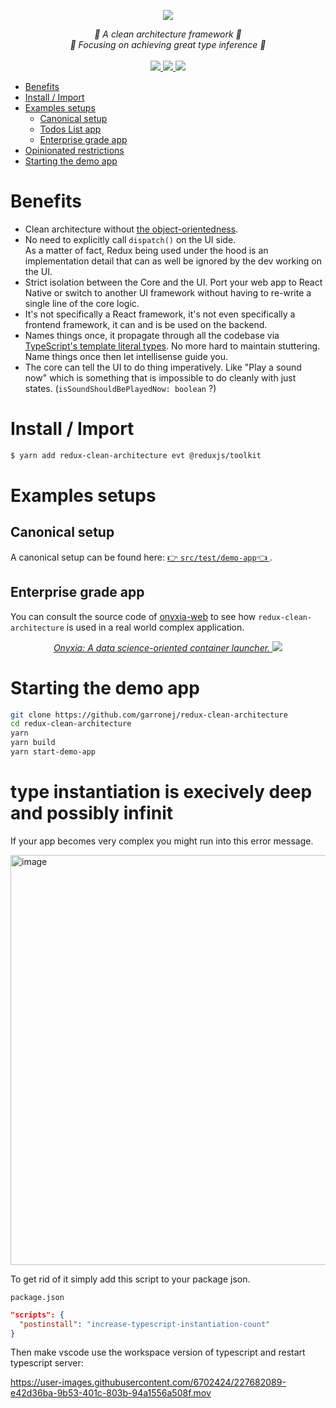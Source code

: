 <p align="center">
    <img src="https://user-images.githubusercontent.com/6702424/151054088-b21c1cd6-912a-4dcf-b54d-af74e8632620.png">  
</p>
<p align="center">
    <i>📐 A clean architecture framework  📐</i>
    <br/>
    <i>🔩 Focusing on achieving great type inference 🔩</i>
    <br>
    <br>
    <a href="https://github.com/garronej/redux-clean-architecture/actions">
      <img src="https://github.com/garronej/redux-clean-architecture/workflows/ci/badge.svg?branch=main">
    </a>
    <a href="https://bundlephobia.com/package/redux-clean-architecture">
      <img src="https://img.shields.io/bundlephobia/minzip/redux-clean-architecture">
    </a>
    <a href="https://github.com/garronej/redux-clean-architecture/blob/main/LICENSE">
      <img src="https://img.shields.io/npm/l/redux-clean-architecture">
    </a>
</p>

-   [Benefits](#benefits)
-   [Install / Import](#install--import)
-   [Examples setups](#examples-setups)
    -   [Canonical setup](#canonical-setup)
    -   [Todos List app](#todos-list-app)
    -   [Enterprise grade app](#enterprise-grade-app)
-   [Opinionated restrictions](#opinionated-restrictions)
-   [Starting the demo app](#starting-the-demo-app)

# Benefits

-   Clean architecture without [the object-orientedness](https://www.youtube.com/watch?v=QM1iUe6IofM).
-   No need to explicitly call `dispatch()` on the UI side.  
    As a matter of fact, Redux being used
    under the hood is an implementation detail that can as well be ignored by the dev working on the UI.
-   Strict isolation between the Core and the UI. Port your web app to React Native or switch to another
    UI framework without having to re-write a single line of the core logic.
-   It's not specifically a React framework, it's not even specifically a frontend framework, it can and is be used on the backend.
-   Names things once, it propagate through all the codebase via [TypeScript's template literal types](https://www.typescriptlang.org/docs/handbook/2/template-literal-types.html). No more hard to maintain stuttering.  
    Name things once then let intellisense guide you.
-   The core can tell the UI to do thing imperatively. Like "Play a sound now" which is something that
    is impossible to do cleanly with just states. (`isSoundShouldBePlayedNow: boolean` ?)

# Install / Import

```bash
$ yarn add redux-clean-architecture evt @reduxjs/toolkit
```

# Examples setups

## Canonical setup

A canonical setup can be found here: [👉 `src/test/demo-app`👈 ](https://github.com/garronej/redux-clean-architecture/tree/main/src/test/demo-app).

## Enterprise grade app

You can consult the source code of [onyxia-web](https://github.com/InseeFrLab/onyxia-web) to see how `redux-clean-architecture` is used in a real world complex application.

<p align="center">
  <a href="https://github.com/InseeFrLab/onyxia-web">
  <i>Onyxia: A data science-oriented container launcher.</i>
    <img src="https://user-images.githubusercontent.com/6702424/139264787-37efc793-1d55-4fa4-a4a9-782af8357cff.png">
  </a>
</p>

# Starting the demo app

```bash
git clone https://github.com/garronej/redux-clean-architecture
cd redux-clean-architecture
yarn
yarn build
yarn start-demo-app
```

# type instantiation is execively deep and possibly infinit

If your app becomes very complex you might run into this error message.

<img width="656" alt="image" src="https://user-images.githubusercontent.com/6702424/227680365-07a8d499-4b66-4553-85a3-976aed87a62c.png">

To get rid of it simply add this script to your package json.

`package.json`

```json
"scripts": {
  "postinstall": "increase-typescript-instantiation-count"
}
```

Then make vscode use the workspace version of typescript and restart typescript server:

https://user-images.githubusercontent.com/6702424/227682089-e42d36ba-9b53-401c-803b-94a1556a508f.mov
